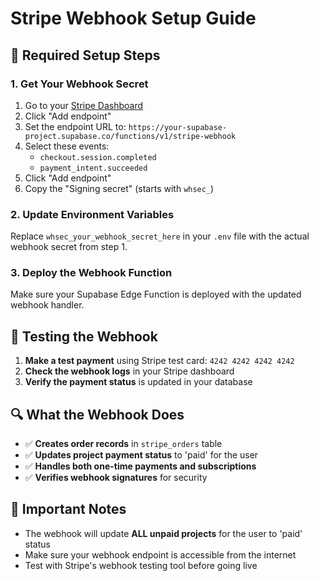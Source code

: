 # Stripe Webhook Setup Guide

## 🔧 **Required Setup Steps**

### 1. **Get Your Webhook Secret**

1. Go to your [Stripe Dashboard](https://dashboard.stripe.com/test/webhooks)
2. Click "Add endpoint"
3. Set the endpoint URL to: `https://your-supabase-project.supabase.co/functions/v1/stripe-webhook`
4. Select these events:
   - `checkout.session.completed`
   - `payment_intent.succeeded`
5. Click "Add endpoint"
6. Copy the "Signing secret" (starts with `whsec_`)

### 2. **Update Environment Variables**

Replace `whsec_your_webhook_secret_here` in your `.env` file with the actual webhook secret from step 1.

### 3. **Deploy the Webhook Function**

Make sure your Supabase Edge Function is deployed with the updated webhook handler.

## 🧪 **Testing the Webhook**

1. **Make a test payment** using Stripe test card: `4242 4242 4242 4242`
2. **Check the webhook logs** in your Stripe dashboard
3. **Verify the payment status** is updated in your database

## 🔍 **What the Webhook Does**

- ✅ **Creates order records** in `stripe_orders` table
- ✅ **Updates project payment status** to 'paid' for the user
- ✅ **Handles both one-time payments and subscriptions**
- ✅ **Verifies webhook signatures** for security

## 🚨 **Important Notes**

- The webhook will update **ALL unpaid projects** for the user to 'paid' status
- Make sure your webhook endpoint is accessible from the internet
- Test with Stripe's webhook testing tool before going live

